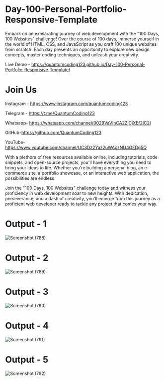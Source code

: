 # Day-100-Personal-Portfolio-Responsive-Template

Embark on an exhilarating journey of web development with the "100 Days, 100 Websites" challenge! Over the course of 100 days, immerse yourself in the world of HTML, CSS, and JavaScript as you craft 100 unique websites from scratch. Each day presents an opportunity to explore new design concepts, master coding techniques, and unleash your creativity.

Live Demo - https://quantumcoding123.github.io/Day-100-Personal-Portfolio-Responsive-Template/

# Join Us

Instagram - https://www.instagram.com/quantumcoding123

Telegram - https://t.me/QuantumCoding123

Whatsapp- https://whatsapp.com/channel/0029VaVInCA2ZjCjXEf2IC2I

GitHub-https://github.com/QuantumCoding123

YouTube-https://www.youtube.com/channel/UC3Dz2Yaz2uWAczNU4GEDg5Q

With a plethora of free resources available online, including tutorials, code snippets, and open-source projects, you'll have everything you need to bring your ideas to life. Whether you're building a personal blog, an e-commerce site, a portfolio showcase, or an interactive web application, the possibilities are endless.

Join the "100 Days, 100 Websites" challenge today and witness your proficiency in web development soar to new heights. With dedication, perseverance, and a dash of creativity, you'll emerge from this journey as a proficient web developer ready to tackle any project that comes your way.

# Output - 1

![Screenshot (788)](https://github.com/user-attachments/assets/e25c3dcc-edfe-46cb-9fac-4cbadce2fb04)
 
# Output - 2

![Screenshot (789)](https://github.com/user-attachments/assets/012079de-991e-4542-b899-941de1a80074)

# Output - 3

![Screenshot (790)](https://github.com/user-attachments/assets/05b546dc-8582-4aea-b775-57e69d393943)

# Output - 4

![Screenshot (791)](https://github.com/user-attachments/assets/57c29f3b-0632-4ce9-81a9-98778bd267d4)

# Output - 5

![Screenshot (792)](https://github.com/user-attachments/assets/e50666dd-640a-4514-b8a0-840e07d94837)

